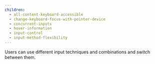 ```yaml
---
children:
  - all-content-keyboard-accessible
  - change-keyboard-focus-with-pointer-device
  - concurrent-inputs
  - hover-information
  - input-control
  - input-method-flexibility
---
```


Users can use different input techniques and combinations and switch between them.
